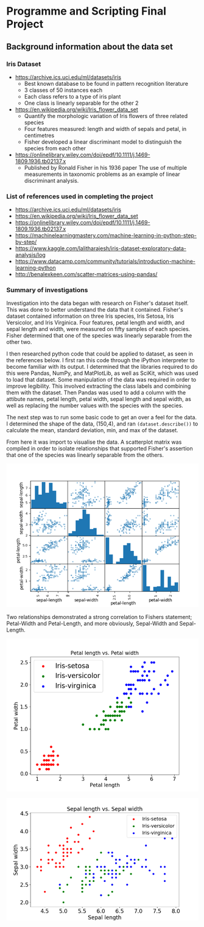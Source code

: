 # Programme and Scripting Final Project

## Background information about the data set

### Iris Dataset 
- https://archive.ics.uci.edu/ml/datasets/iris
  - Best known database to be found in pattern recognition literature
  - 3 classes of 50 instances each
  - Each class refers to a type of iris plant
  - One class is linearly separable for the other 2
- https://en.wikipedia.org/wiki/Iris_flower_data_set
  - Quantify the morphologic variation of Iris flowers of three related species
  - Four features measured: length and width of sepals and petal, in centimetres
  - Fisher developed a linear discriminant model to distinguish the species from each other
- https://onlinelibrary.wiley.com/doi/epdf/10.1111/j.1469-1809.1936.tb02137.x
  - Published by Ronald Fisher in his 1936 paper The use of multiple measurements in taxonomic problems as an example of linear discriminant analysis.

### List of references used in completing the project 
- https://archive.ics.uci.edu/ml/datasets/iris
- https://en.wikipedia.org/wiki/Iris_flower_data_set
- https://onlinelibrary.wiley.com/doi/epdf/10.1111/j.1469-1809.1936.tb02137.x
- https://machinelearningmastery.com/machine-learning-in-python-step-by-step/
- https://www.kaggle.com/lalitharajesh/iris-dataset-exploratory-data-analysis/log
- https://www.datacamp.com/community/tutorials/introduction-machine-learning-python
- http://benalexkeen.com/scatter-matrices-using-pandas/

### Summary of investigations 
Investigation into the data began with research on Fisher's dataset itself. This was done to better understand the data that it contained. Fisher's dataset contained information on three Iris species, Iris Setosa, Iris Versicolor, and Iris Virginica. Four features, petal length and width, and sepal length and width, were measured on fifty samples of each species. Fisher determined that one of the species was linearly separable from the other two.

I then researched python code that could be applied to dataset, as seen in the references below. I first ran this code through the iPython interpreter to become familiar with its output. I determined that the libraries required to do this were Pandas, NumPy, and MatPlotLib, as well as SciKit, which was used to load that dataset. Some manipulation of the data was required in order to improve legibility. This involved extracting the class labels and combining them with the dataset. Then Pandas was used to add a column with the attibute names, petal length, petal width, sepal length and sepal width, as well as replacing the number values with the species with the species. 

The next step was to run some basic code to get an over a feel for the data. I determined the shape of the data, (150,4), and ran ``(dataset.describe())`` to calculate the mean, standard deviation, min, and max of the dataset.

From here it was import to visualise the data. A scatterplot matrix was compiled in order to isolate relationships that supported Fisher's assertion that one of the species was linearly separable from the others.

![Alt Text](https://github.com/ANihill/Final-Project/blob/master/Figure_5.png "Scatterplot Matrix")

Two relationships demonstrated a strong correlation to Fishers statement; Petal-Width and Petal-Length, and more obviously,
Sepal-Width and Sepal-Length.

![Alt Text](https://github.com/ANihill/Final-Project/blob/master/Figure_2.png "Petal-Length vs. Petal-Width")

![Alt Text](https://github.com/ANihill/Final-Project/blob/master/Figure_1.png "Sepal-Length vs. Sepal-Width")
